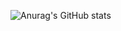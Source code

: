 ![Anurag's GitHub stats](https://github-readme-stats.vercel.app/api?username=Vinicius-fa&show_icons=true&theme=radical)
